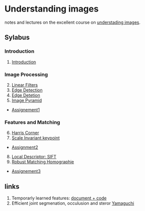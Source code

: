 # Understanding images #


notes and lectures on the excellent course on [understading
images](https://www.cs.utoronto.ca/~fidler/teaching/2019/CSC420.html). 


## Sylabus

### Introduction
1. [Introduction](lectures/lecture1.pdf)

### Image Processing
2. [Linear Filters](lectures/lecture2.pdf)
3. [Edge Detection](lectures/lecture3.pdf)
4. [Edge Detetion](lectures/lecture4.pdf)
5. [Image Pyramid](lectures/lecture5.pdf)
- [Assignement1](./solutions/A1/Assignment1.pdf)

### Features and Matching

6. [Harris Corner](lectures/lecture6.pdf)
7. [Scale Invariant keypoint](lectures/lecture7.pdf)

- [Assignment2](solutions/A2/Assignment2.pdf)

8. [Local Descriptor: SIFT](lectures/lecture8.pdf)
9. [Robust Matching Homographie](lectures/lecture9.pdf) 


- [Assignement3](to_be_added)

## links ##
1. Temporarly learned features: [document + code](https://cvlab.epfl.ch/research/page-90554-en-html/research-tilde/)
2. Efficient joint segmenation, occulusion and steror [Yamaguchi](https://ttic.uchicago.edu/~dmcallester/SPS/index.html)

